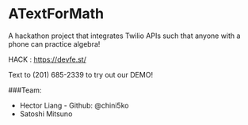 # ATextForMath
A hackathon project that integrates Twilio APIs such that anyone with a phone can practice algebra! 

HACK : https://devfe.st/


Text to (201) 685-2339 to try out our DEMO!

###Team: 
-   Hector Liang - Github: @chini5ko
-   Satoshi Mitsuno
